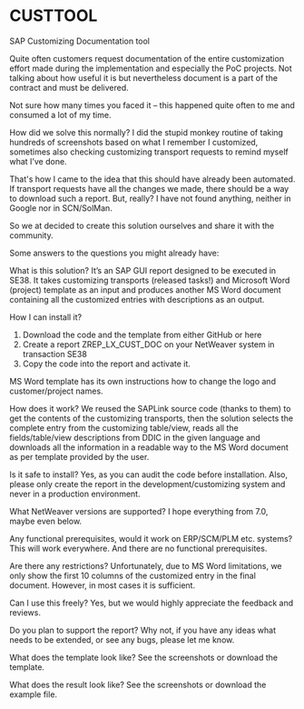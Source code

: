 # CUSTTOOL
SAP Customizing Documentation tool

Quite often customers request documentation of the entire customization effort made during the implementation and especially the PoC projects. Not talking about how useful it is but nevertheless document is a part of the contract and must be delivered.

Not sure how many times you faced it – this happened quite often to me and consumed a lot of my time.

How did we solve this normally? I did the stupid monkey routine of taking hundreds of screenshots based on what I remember I customized, sometimes also checking customizing transport requests to remind myself what I’ve done.

That's how I came to the idea that this should have already been automated. If transport requests have all the changes we made, there should be a way to download such a report.  But, really? I have not found anything, neither in Google nor in SCN/SolMan.

So we at decided to create this solution ourselves and share it with the community.
 
Some answers to the questions you might already have:

What is this solution? It’s an SAP GUI report designed to be executed in SE38. It takes customizing transports (released tasks!) and Microsoft Word (project) template as an input and produces another MS Word document containing all the customized entries with descriptions as an output.

How I can install it?  
1.	Download the code and the template from either GitHub or here 
2.	Create a report ZREP_LX_CUST_DOC on your NetWeaver system in transaction SE38 
3.	Copy the code into the report and activate it. 

MS Word template has its own instructions how to change the logo and customer/project names.

How does it work? We reused the SAPLink source code (thanks to them) to get the contents of the customizing transports, then the solution selects the complete entry from the customizing table/view, reads all the fields/table/view descriptions from DDIC in the given language and downloads all the information in a readable way to the MS Word document as per template provided by the user.

Is it safe to install? Yes, as you can audit the code before installation. Also, please only create the report in the development/customizing system and never in a production environment.

What NetWeaver versions are supported? I hope everything from 7.0, maybe even below.

Any functional prerequisites, would it work on ERP/SCM/PLM etc. systems? This will work everywhere. And there are no functional prerequisites.

Are there any restrictions? Unfortunately, due to MS Word limitations, we only show the first 10 columns of the customized entry in the final document. However, in most cases it is sufficient.

Can I use this freely? Yes, but we would highly appreciate the feedback and reviews.

Do you plan to support the report? Why not, if you have any ideas what needs to be extended, or see any bugs, please let me know.

What does the template look like? See the screenshots or download the template.

What does the result look like? See the screenshots or download the example file.



